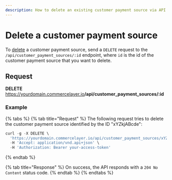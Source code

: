 ```yaml
---
description: How to delete an existing customer payment source via API
---
```


# Delete a customer payment source

To <a href="https://docs.commercelayer.io/developers/deleting-resources" target="_blank">delete</a> a customer payment source, send a `DELETE` request to the `/api/customer_payment_sources/:id` endpoint, where `id` is the id of the customer payment source that you want to delete.

## Request

**DELETE** https://yourdomain.commercelayer.io<b>/api/customer_payment_sources/:id</b>

### Example

{% tabs %}
{% tab title="Request" %}
The following request tries to delete the customer payment source identified by the ID "xYZkjABcde":

```javascript
curl -g -X DELETE \
  'https://yourdomain.commercelayer.io/api/customer_payment_sources/xYZkjABcde' \
  -H 'Accept: application/vnd.api+json' \
  -H 'Authorization: Bearer your-access-token'
```
{% endtab %}

{% tab title="Response" %}
On success, the API responds with a `204 No Content` status code.
{% endtab %}
{% endtabs %}

